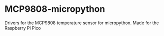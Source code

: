 # MCP9808-micropython
Drivers for the MCP9808 temperature sensor for micropython. Made for the Raspberry Pi Pico
